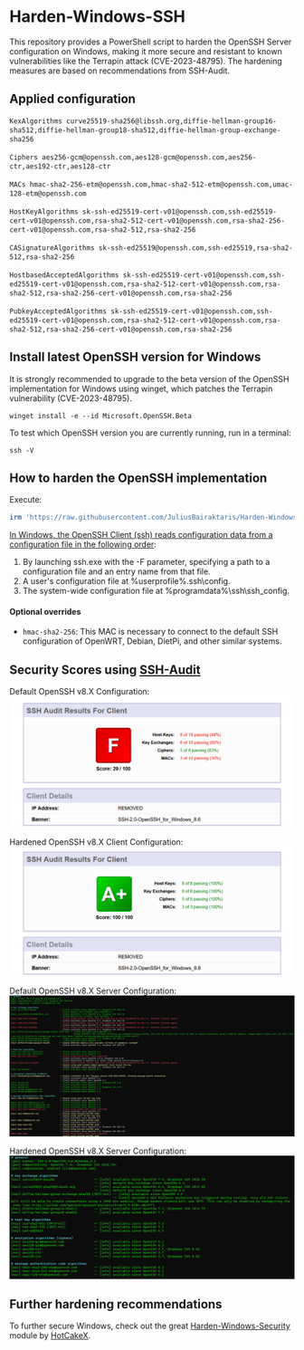 # Harden-Windows-SSH
This repository provides a PowerShell script to harden the OpenSSH Server configuration on Windows, making it more secure and resistant to known vulnerabilities like the Terrapin attack (CVE-2023-48795). The hardening measures are based on recommendations from SSH-Audit.

## Applied configuration
```
KexAlgorithms curve25519-sha256@libssh.org,diffie-hellman-group16-sha512,diffie-hellman-group18-sha512,diffie-hellman-group-exchange-sha256

Ciphers aes256-gcm@openssh.com,aes128-gcm@openssh.com,aes256-ctr,aes192-ctr,aes128-ctr

MACs hmac-sha2-256-etm@openssh.com,hmac-sha2-512-etm@openssh.com,umac-128-etm@openssh.com

HostKeyAlgorithms sk-ssh-ed25519-cert-v01@openssh.com,ssh-ed25519-cert-v01@openssh.com,rsa-sha2-512-cert-v01@openssh.com,rsa-sha2-256-cert-v01@openssh.com,rsa-sha2-512,rsa-sha2-256

CASignatureAlgorithms sk-ssh-ed25519@openssh.com,ssh-ed25519,rsa-sha2-512,rsa-sha2-256

HostbasedAcceptedAlgorithms sk-ssh-ed25519-cert-v01@openssh.com,ssh-ed25519-cert-v01@openssh.com,rsa-sha2-512-cert-v01@openssh.com,rsa-sha2-512,rsa-sha2-256-cert-v01@openssh.com,rsa-sha2-256

PubkeyAcceptedAlgorithms sk-ssh-ed25519-cert-v01@openssh.com,ssh-ed25519-cert-v01@openssh.com,rsa-sha2-512-cert-v01@openssh.com,rsa-sha2-512,rsa-sha2-256-cert-v01@openssh.com,rsa-sha2-256
```

## Install latest OpenSSH version for Windows

It is strongly recommended to upgrade to the beta version of the OpenSSH implementation for Windows using winget, which patches the Terrapin vulnerability (CVE-2023-48795).
```
winget install -e --id Microsoft.OpenSSH.Beta
```
To test which OpenSSH version you are currently running, run in a terminal:
```
ssh -V
```

## How to harden the OpenSSH implementation
Execute:
```powershell
irm 'https://raw.githubusercontent.com/JuliusBairaktaris/Harden-Windows-SSH/main/ConfigureOpenSSH.ps1' | iex
```

[In Windows, the OpenSSH Client (ssh) reads configuration data from a configuration file in the following order](https://learn.microsoft.com/en-us/windows-server/administration/openssh/openssh_server_configuration): 

1. By launching ssh.exe with the -F parameter, specifying a path to a configuration file and an entry name from that file.
2. A user's configuration file at %userprofile%\.ssh\config.
3. The system-wide configuration file at %programdata%\ssh\ssh_config.


#### Optional overrides
-  `hmac-sha2-256`: This MAC is necessary to connect to the default SSH configuration of OpenWRT, Debian, DietPi, and other similar systems.

## Security Scores using [SSH-Audit](https://www.sshaudit.com/)
Default OpenSSH v8.X Configuration: 
<img src="https://github.com/JuliusBairaktaris/Harden-Windows-SSH/blob/main/Images/Default_OpenSSHv8.png" alt="Default Windows OpenSSH v8 Client Score">

Hardened OpenSSH v8.X Client Configuration:
<img src="https://github.com/JuliusBairaktaris/Harden-Windows-SSH/blob/main/Images/Hardened_OpenSSHv8.png" alt="Hardend Windows OpenSSH v8 Client Score">

Default OpenSSH v8.X Server Configuration:
<img src="https://github.com/JuliusBairaktaris/Harden-Windows-SSH/blob/main/Images/Default_OpenSSHv8_Server.png" alt="Default Windows OpenSSH v8 Server Score">

Hardened OpenSSH v8.X Server Configuration:
<img src="https://github.com/JuliusBairaktaris/Harden-Windows-SSH/blob/main/Images/Hardened_OpenSSHv8_Server.png" alt="Hardend Windows OpenSSH v8 Server Score">




## Further hardening recommendations
To further secure Windows, check out the great [Harden-Windows-Security](https://github.com/HotCakeX/Harden-Windows-Security) module by [HotCakeX](https://github.com/HotCakeX/Harden-Windows-Security).
